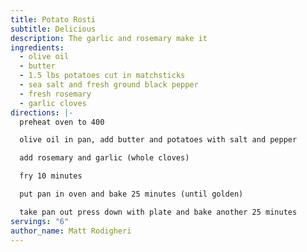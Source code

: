 ```yaml
---
title: Potato Rosti
subtitle: Delicious
description: The garlic and rosemary make it
ingredients:
  - olive oil
  - butter
  - 1.5 lbs potatoes cut in matchsticks
  - sea salt and fresh ground black pepper
  - fresh rosemary
  - garlic cloves
directions: |-
  preheat oven to 400

  olive oil in pan, add butter and potatoes with salt and pepper

  add rosemary and garlic (whole cloves)

  fry 10 minutes

  put pan in oven and bake 25 minutes (until golden)

  take pan out press down with plate and bake another 25 minutes
servings: "6"
author_name: Matt Rodigheri
---
```

